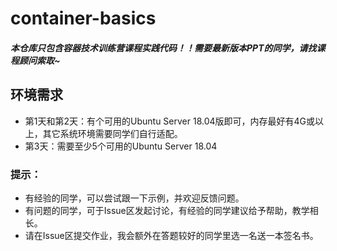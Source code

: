 # container-basics
##### 本仓库只包含容器技术训练营课程实践代码！！需要最新版本PPT的同学，请找课程顾问索取~

## 环境需求

- 第1天和第2天：有个可用的Ubuntu Server 18.04版即可，内存最好有4G或以上，其它系统环境需要同学们自行适配。
- 第3天：需要至少5个可用的Ubuntu Server 18.04 

### 提示：
- 有经验的同学，可以尝试跟一下示例，并欢迎反馈问题。
- 有问题的同学，可于Issue区发起讨论，有经验的同学建议给予帮助，教学相长。
- 请在Issue区提交作业，我会额外在答题较好的同学里选一名送一本签名书。
